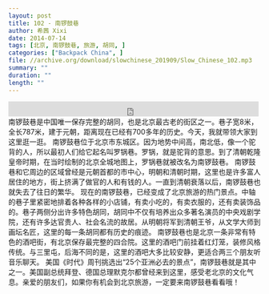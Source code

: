 ```yaml
---
layout: post
title: 102 - 南锣鼓巷
author: 希茜 Xixi
date: 2014-07-14
tags: [北京, 南锣鼓巷, 旅游, 胡同, ]
categories: ["Backpack China", ]
file: //archive.org/download/slowchinese_201909/Slow_Chinese_102.mp3
summary: ""
duration: ""
length: ""
---
```


<iframe src="https://archive.org/embed/slowchinese_201909/Slow_Chinese_102.mp3" width="500" height="30" frameborder="0" webkitallowfullscreen="true" mozallowfullscreen="true" allowfullscreen></iframe>
南锣鼓巷是中国唯一保存完整的胡同，也是北京最古老的街区之一。巷子宽8米，全长787米，建于元朝，距离现在已经有700多年的历史。今天，我就带领大家到这里逛一逛。
南锣鼓巷位于北京市东城区。因为地势中间高，南北低，像一个驼背的人，所以最初人们给它起名叫罗锅巷。罗锅，就是驼背的意思。到了清朝乾隆皇帝时期，在当时绘制的北京全城地图上，罗锅巷就被改名为南锣鼓巷。
南锣鼓巷和它周边的区域曾经是元朝首都的市中心，明朝和清朝时期，这里也是许多富人居住的地方，街上挤满了做官的人和有钱的人。一直到清朝衰落以后，南锣鼓巷也就失去了往日的繁华。
现在的南锣鼓巷，已经变成了北京旅游的热门景点。中轴的巷子里紧密地排着各种各样的小店铺，有卖小吃的，有卖衣服的，还有卖装饰品的。巷子两侧分出许多特色胡同，胡同中不仅有培养出众多著名演员的中央戏剧学院，还有许多达官贵人、社会名流的故居。从明朝将军到清朝王爷，从文学大师到画坛名匠，这里的每一条胡同都有历史的痕迹。
南锣鼓巷也是北京一条非常有特色的酒吧街，有北京保存最完整的四合院。这里的酒吧门前挂着红灯笼，装修风格传统。与三里屯，后海不同的是，这里的酒吧大多比较安静，更适合两三个朋友听音乐聊天。
美国《时代》周刊挑选出“25个亚洲必去的景点”，南锣鼓巷就是其中之一。美国副总统拜登、德国总理默克尔都曾经来到这里，感受老北京的文化气息。亲爱的朋友们，如果你有机会到北京旅游，一定要来南锣鼓巷看看哦！
